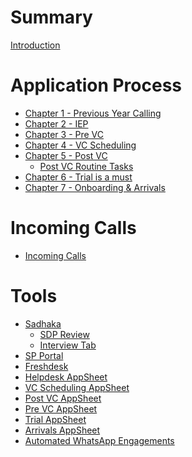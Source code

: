 # Summary

[Introduction](./introduction.md)

# Application Process
- [Chapter 1 - Previous Year Calling]()
- [Chapter 2 - IEP]()
- [Chapter 3 - Pre VC]()
- [Chapter 4 - VC Scheduling](./1_application_process/vc_scheduling.md)
- [Chapter 5 - Post VC](./1_application_process/post_vc.md)
    - [Post VC Routine Tasks](./1_application_process/post_vc/routine_tasks.md)
- [Chapter 6 - Trial is a must]()
- [Chapter 7 - Onboarding & Arrivals]()

# Incoming Calls
- [Incoming Calls]()

# Tools
- [Sadhaka](./3_tools/sadhaka.md)
    - [SDP Review](./3_tools/sadhaka/sdp_review.md)
    - [Interview Tab](./3_tools/sadhaka/interview_tab.md)
- [SP Portal]()
- [Freshdesk]()
- [Helpdesk AppSheet]()
- [VC Scheduling AppSheet]()
- [Post VC AppSheet](./3_tools/post_vc_appsheet.md)
- [Pre VC AppSheet]()
- [Trial AppSheet]()
- [Arrivals AppSheet]()
- [Automated WhatsApp Engagements]()

